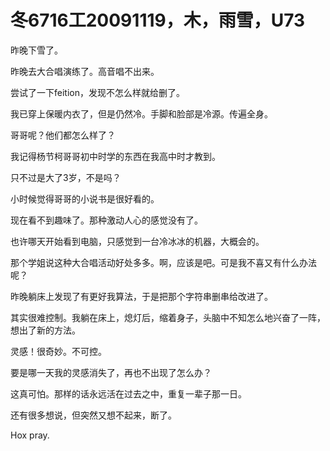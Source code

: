 # 冬6716工20091119，木，雨雪，U73

昨晚下雪了。

昨晚去大合唱演练了。高音唱不出来。

尝试了一下feition，发现不怎么样就给删了。

我已穿上保暖内衣了，但是仍然冷。手脚和脸部是冷源。传遍全身。

哥哥呢？他们都怎么样了？

我记得杨节柯哥哥初中时学的东西在我高中时才教到。

只不过是大了3岁，不是吗？

小时候觉得哥哥的小说书是很好看的。

现在看不到趣味了。那种激动人心的感觉没有了。

也许哪天开始看到电脑，只感觉到一台冷冰冰的机器，大概会的。

那个学姐说这种大合唱活动好处多多。啊，应该是吧。可是我不喜又有什么办法呢？

昨晚躺床上发现了有更好我算法，于是把那个字符串删串给改进了。

其实很难控制。我躺在床上，熄灯后，缩着身子，头脑中不知怎么地兴奋了一阵，想出了新的方法。

灵感！很奇妙。不可控。

要是哪一天我的灵感消失了，再也不出现了怎么办？

这真可怕。那样的话永远活在过去之中，重复一辈子那一日。

还有很多想说，但突然又想不起来，断了。

Hox pray.
